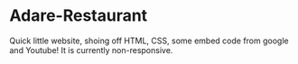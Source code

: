 # Adare-Restaurant

Quick little website, shoing off HTML, CSS, some embed code from google and Youtube! It is currently non-responsive.
